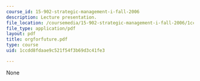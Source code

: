 ```yaml
---
course_id: 15-902-strategic-management-i-fall-2006
description: Lecture presentation.
file_location: /coursemedia/15-902-strategic-management-i-fall-2006/1ccdd8fdaae9c521f54f3b69d3c41fe3_orgforfuture.pdf
file_type: application/pdf
layout: pdf
title: orgforfuture.pdf
type: course
uid: 1ccdd8fdaae9c521f54f3b69d3c41fe3

---
```

None